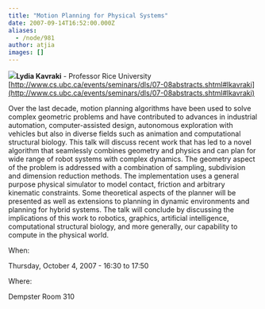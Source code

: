 ```yaml
---
title: "Motion Planning for Physical Systems"
date: 2007-09-14T16:52:00.000Z
aliases:
  - /node/981
author: atjia
images: []
---
```


![](https://www.cs.ubc.ca/events/seminars/dls/07-08images/lkavraki.jpg)**Lydia Kavraki** - Professor Rice University
[http://www.cs.ubc.ca/events/seminars/dls/07-08abstracts.shtml#lkavraki](http://www.cs.ubc.ca/events/seminars/dls/07-08abstracts.shtml#lkavraki)

Over the last decade, motion planning algorithms have been used to solve complex geometric problems and have contributed to advances in industrial automation, computer-assisted design, autonomous exploration with vehicles but also in diverse fields such as animation and computational structural biology. This talk will discuss recent work that has led to a novel algorithm that seamlessly combines geometry and physics and can plan for wide range of robot systems with complex dynamics. The geometry aspect of the problem is addressed with a combination of sampling, subdivision and dimension reduction methods. The implementation uses a general purpose physical simulator to model contact, friction and arbitrary kinematic constraints. Some theoretical aspects of the planner will be presented as well as extensions to planning in dynamic environments and planning for hybrid systems. The talk will conclude by discussing the implications of this work to robotics, graphics, artificial intelligence, computational structural biology, and more generally, our capability to compute in the physical world.

When: 

Thursday, October 4, 2007 - 16:30 to 17:50

Where: 

Dempster Room 310
